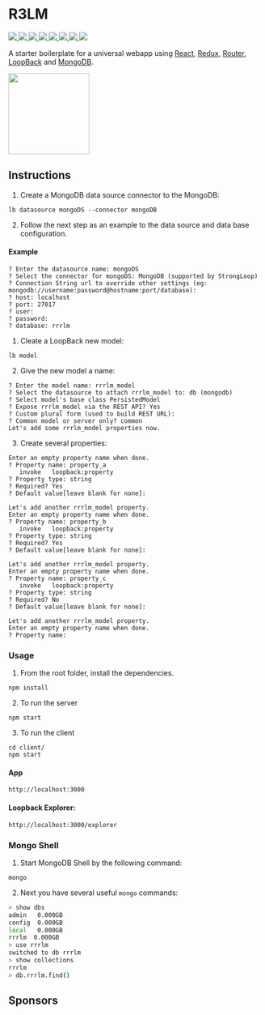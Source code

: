 # R3LM

<a href="#issues" alt="Issues">
<img src="https://img.shields.io/github/issues/opprDev/R3LM.svg?style=flat-square" />
</a>
<a href="#forks" alt="Forks">
<img src="https://img.shields.io/github/forks/opprDev/R3LM.svg?style=flat-square" />
</a>
<a href="#stars" alt="Stars">
<img src="https://img.shields.io/github/stars/opprDev/R3LM.svg?style=flat-square" />
</a>
<a href="#license" alt="License">
<img src="https://img.shields.io/github/license/opprDev/R3LM.svg?style=flat-square" />
</a>
<a href="#dependency_status" alt="dependencies">
<img src="https://david-dm.org/opprDev/R3LM.svg?style=flat-square" />
</a>
<a href="#dev_dependency_status" alt="devDependencies">
<img src="https://david-dm.org/opprDev/R3LM/dev-status.svg?style=flat-square" />
</a>
<a href="http://r3lm.surge.sh/" alt="Demo" target="_blank">
<img src="https://img.shields.io/badge/demo-link-blue.svg?style=flat-square" />
</a>

<img src="banners/banner.png"/>

A starter boilerplate for a universal webapp using [React](https://reactjs.org/), [Redux](https://redux.js.org/), [Router](https://reacttraining.com/react-router/), [LoopBack](https://loopback.io/) and [MongoDB](https://www.mongodb.com/).

<a href="https://www.patreon.com/oppr" target="_blank">
<img src="https://c5.patreon.com/external/logo/become_a_patron_button@2x.png" width="160">
</a>

## Instructions

1. Create a MongoDB data source connector to the MongoDB:

```
lb datasource mongoDS --connector mongoDB
```

2. Follow the next step as an example to the data source and data base configuration.

#### Example

```
? Enter the datasource name: mongoDS
? Select the connector for mongoDS: MongoDB (supported by StrongLoop)
? Connection String url to override other settings (eg: mongodb://username:password@hostname:port/database):
? host: localhost
? port: 27017
? user:
? password:
? database: rrrlm
```

1. Cleate a LoopBack new model:

```
lb model
```

2. Give the new model a name:

```
? Enter the model name: rrrlm_model
? Select the datasource to attach rrrlm_model to: db (mongodb)
? Select model's base class PersistedModel
? Expose rrrlm_model via the REST API? Yes
? Custom plural form (used to build REST URL):
? Common model or server only? common
Let's add some rrrlm_model properties now.
```

3. Create several properties:

```
Enter an empty property name when done.
? Property name: property_a
   invoke   loopback:property
? Property type: string
? Required? Yes
? Default value[leave blank for none]:

Let's add another rrrlm_model property.
Enter an empty property name when done.
? Property name: property_b
   invoke   loopback:property
? Property type: string
? Required? Yes
? Default value[leave blank for none]:

Let's add another rrrlm_model property.
Enter an empty property name when done.
? Property name: property_c
   invoke   loopback:property
? Property type: string
? Required? No
? Default value[leave blank for none]:

Let's add another rrrlm_model property.
Enter an empty property name when done.
? Property name:
```

### Usage

1. From the root folder, install the dependencies.

```
npm install
```

2. To run the server

```
npm start
```

3. To run the client

```
cd client/
npm start
```

#### App

```
http://localhost:3000
```

#### Loopback Explorer:

```
http://localhost:3000/explorer
```

### Mongo Shell

1. Start MongoDB Shell by the following command:

```
mongo
```

2. Next you have several useful `mongo` commands:

```bash
> show dbs
admin   0.000GB
config  0.000GB
local   0.000GB
rrrlm  0.000GB
> use rrrlm
switched to db rrrlm
> show collections
rrrlm
> db.rrrlm.find()
```

## Sponsors
